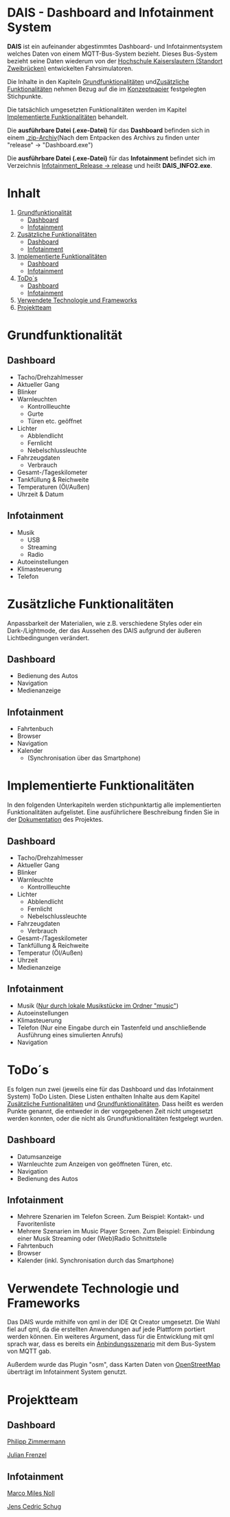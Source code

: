# DAIS - Dashboard and Infotainment System
<dl><b>DAIS</b> ist ein aufeinander abgestimmtes Dashboard- und Infotainmentsystem welches Daten von einem MQTT-Bus-System bezieht. Dieses Bus-System bezieht seine Daten wiederum von der <a href="https://www.hs-kl.de/">Hochschule Kaiserslautern (Standort Zweibrücken)</a> entwickelten Fahrsimulatoren.</dl>  
<dl>Die Inhalte in den Kapiteln <a href="#FUNC">Grundfunktionalitäten</a> und<a href="#Z_FUNC">Zusätzliche Funktionalitäten</a> nehmen Bezug auf die im <a href="https://github.com/Garzuuhl/DAIS/blob/master/Konzeptpapier/Konzeptpapier_Gruppe7.pdf">Konzeptpapier</a> festgelegten Stichpunkte.</dl>  
<dl>Die tatsächlich umgesetzten Funktionalitäten werden im Kapitel <a href="#IMPL_FUNC">Implementierte Funktionalitäten</a> behandelt.</dl>  
<dl>Die <b>ausführbare Datei (.exe-Datei)</b> für das <b>Dashboard</b> befinden sich in einem <a href="https://github.com/Garzuuhl/DAIS/tree/master/Dashboard">.zip-Archiv</a>(Nach dem Entpacken des Archivs zu finden unter "release" &rarr; "Dashboard.exe")</dl>  
<dl>Die <b>ausführbare Datei (.exe-Datei)</b> für das <b>Infotainment</b> befindet sich im Verzeichnis <a href="https://github.com/Garzuuhl/DAIS/tree/master/Infotainment/Infotainment_Release/release">Infotainment_Release &rarr; release</a> und heißt <b>DAIS_INFO2.exe</b>.</dl>

# Inhalt  

1. [Grundfunktionalität](#FUNC)
   * [Dashboard](#Dashboard_FUNC)
   * [Infotainment](#Infotainment_FUNC)
2. [Zusätzliche Funktionalitäten](#Z_FUNC)
   * [Dashboard](#Dashboard_Z_FUNC)
   * [Infotainment](#Infotainment_Z_FUNC)  
3. [Implementierte Funktionalitäten](#IMPL_FUNC)  
   * [Dashboard](#Dashboard_IMPL_FUNC)  
   * [Infotainment](#Infotainment_IMPL_FUNC)  
4. [ToDo´s](#ToDo)  
   * [Dashboard](#Dashboard_ToDo)  
   * [Infotainment](#Infotainment_ToDo)
5. [Verwendete Technologie und Frameworks](#TechnoFrame)
6. [Projektteam](#TEAM)  
  
<a name="FUNC"/>  

# Grundfunktionalität  
<a name ="Dashboard_FUNC"/>  

## Dashboard  
* Tacho/Drehzahlmesser  
* Aktueller Gang  
* Blinker  
* Warnleuchten  
  * Kontrollleuchte  
  * Gurte  
  * Türen etc. geöffnet
* Lichter  
  * Abblendlicht
  * Fernlicht
  * Nebelschlussleuchte  
* Fahrzeugdaten  
  * Verbrauch   
* Gesamt-/Tageskilometer  
* Tankfüllung & Reichweite  
* Temperaturen (Öl/Außen)  
* Uhrzeit & Datum
<a name="Infotainment_FUNC"/>  

## Infotainment  
* Musik  
  * USB  
  * Streaming  
  * Radio
* Autoeinstellungen  
* Klimasteuerung  
* Telefon  
<a name ="Z_FUNC"/>  

# Zusätzliche Funktionalitäten
<dl>Anpassbarkeit der Materialien, wie z.B. verschiedene Styles oder ein Dark-/Lightmode, der das Aussehen des DAIS aufgrund der äußeren Lichtbedingungen verändert.</dl>  
<a name="Dashboard_Z_FUNC"/>  

## Dashboard  
* Bedienung des Autos
* Navigation  
* Medienanzeige  
<a name="Infotainment_Z_FUNC"/>  

## Infotainment  
* Fahrtenbuch  
* Browser  
* Navigation  
* Kalender  
  * (Synchronisation über das Smartphone)  
<a name="IMPL_FUNC"/>  

# Implementierte Funktionalitäten  
<dl>In den folgenden Unterkapiteln werden stichpunktartig alle implementierten Funktionalitäten aufgelistet. Eine ausführlichere Beschreibung finden Sie in der <a href="https://github.com/Garzuuhl/DAIS/tree/master/Dokumentation">Dokumentation</a> des Projektes.</dl>
<a name="Dashboard_IMPL_FUNC"/>  

## Dashboard  
* Tacho/Drehzahlmesser
* Aktueller Gang  
* Blinker  
* Warnleuchte  
  * Kontrollleuchte  
* Lichter  
  * Abblendlicht  
  * Fernlicht  
  * Nebelschlussleuchte 
* Fahrzeugdaten  
  * Verbrauch 
* Gesamt-/Tageskilometer  
* Tankfüllung & Reichweite  
* Temperatur (Öl/Außen)  
* Uhrzeit  
* Medienanzeige  
<a name="Infotainment_IMPL_FUNC"/>  

## Infotainment  
* Musik ([Nur durch lokale Musikstücke im Ordner "music"](https://github.com/Garzuuhl/DAIS/tree/master/Infotainment/DAIS_INFO2/music))  
* Autoeinstellungen  
* Klimasteuerung 
* Telefon (Nur eine Eingabe durch ein Tastenfeld und anschließende Ausführung eines simulierten Anrufs)  
* Navigation  
<a name ="ToDo"/>  

# ToDo´s  
<dl>Es folgen nun zwei (jeweils eine für das Dashboard und das Infotainment System) ToDo Listen. Diese Listen enthalten Inhalte aus dem Kapitel <a href="#Z_FUNC">Zusätzliche Funtionalitäten</a> und <a href="#FUNC">Grundfunktionalitäten</a>. Dass heißt es werden Punkte genannt, die entweder in der vorgegebenen Zeit nicht umgesetzt werden konnten, oder die nicht als Grundfunktionalitäten festgelegt wurden.</dl>  
<a name="Dashboard_ToDo"/>  

## Dashboard  
* Datumsanzeige  
* Warnleuchte zum Anzeigen von geöffneten Türen, etc.  
* Navigation  
* Bedienung des Autos  
<a name ="Infotainment_ToDo"/>  

## Infotainment  
* Mehrere Szenarien im Telefon Screen. Zum Beispiel: Kontakt- und Favoritenliste  
* Mehrere Szenarien im Music Player Screen. Zum Beispiel: Einbindung einer Musik Streaming oder (Web)Radio Schnittstelle  
* Fahrtenbuch  
* Browser  
* Kalender (inkl. Synchronisation durch das Smartphone)  
<a name="TechnoFrame"/>  

# Verwendete Technologie und Frameworks  
<dl>Das DAIS wurde mithilfe von qml in der IDE Qt Creator umgesetzt. Die Wahl fiel auf qml, da die erstellten Anwendungen auf jede Plattform portiert werden können. Ein weiteres Argument, dass für die Entwicklung mit qml sprach war, dass es bereits ein <a href="https://github.com/Garzuuhl/DAIS/tree/master/Seafile/dashboard-examples/tesla_dashboard_mqtt">Anbindungsszenario</a> mit dem Bus-System von MQTT gab.</dl>  
<dl>Außerdem wurde das Plugin "osm", dass Karten Daten von <a href="https://www.openstreetmap.de/">OpenStreetMap</a> überträgt im Infotainment System genutzt.</dl>  
<a name="TEAM"/>  

# Projektteam  
## Dashboard  
<dl><a href="https://github.com/Garzuuhl">Philipp Zimmermann</a></dl>  
<dl><a href="https://github.com/JulianFre">Julian Frenzel</a></dl>  

## Infotainment  
<dl><a href="https://github.com/MarcoMN">Marco Miles Noll</a></dl>  
<dl><a href="https://github.com/Anker13">Jens Cedric Schug</a></dl>
